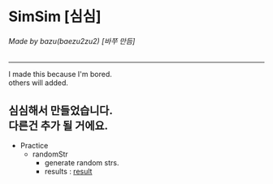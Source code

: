 SimSim [심심]
======
###### Made by *bazu(baezu2zu2)* [*바쭈* 만듬]

---

I made this because I'm bored.   
others will added.

심심해서 만들었습니다.   
다른건 추가 될 거에요.
-----------
- Practice
  - randomStr
    - generate random strs.
    - results : [result](https://github.com/baezu2zu2/SimSim/blob/withResult/results/results.md)
